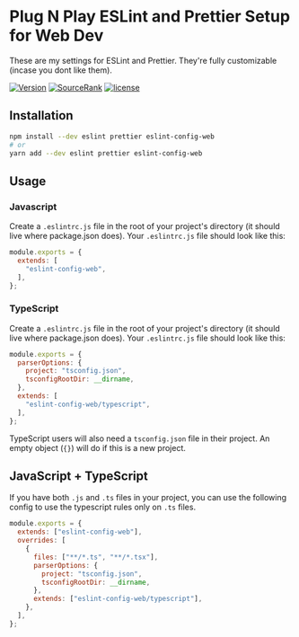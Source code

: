 # Plug N Play ESLint and Prettier Setup for Web Dev

These are my settings for ESLint and Prettier. They're fully customizable (incase you dont like them).

[![Version](https://img.shields.io/npm/v/eslint-config-web.svg)](https://www.npmjs.com/package/eslint-config-web)
[![SourceRank](https://img.shields.io/librariesio/sourcerank/npm/eslint-config-web)](https://www.npmjs.com/package/eslint-config-web)
[![license](https://img.shields.io/github/license/relaxxpls/eslint-config-web)](https://github.com/relaxxpls/eslint-config-web/blob/master/LICENSE)

## Installation

```bash
npm install --dev eslint prettier eslint-config-web
# or
yarn add --dev eslint prettier eslint-config-web
```

## Usage

### Javascript

Create a `.eslintrc.js` file in the root of your project's directory (it should live where package.json does). Your `.eslintrc.js` file should look like this:

```js
module.exports = {
  extends: [
    "eslint-config-web",
  ],
};
```

### TypeScript

Create a `.eslintrc.js` file in the root of your project's directory (it should live where package.json does). Your `.eslintrc.js` file should look like this:

```js
module.exports = {
  parserOptions: {
    project: "tsconfig.json",
    tsconfigRootDir: __dirname,
  },
  extends: [
    "eslint-config-web/typescript",
  ],
};
```

TypeScript users will also need a `tsconfig.json` file in their project.
An empty object (`{}`) will do if this is a new project.

## JavaScript + TypeScript

If you have both `.js` and `.ts` files in your project, you can use the following config to use the typescript rules only on `.ts` files.

```js
module.exports = {
  extends: ["eslint-config-web"],
  overrides: [
    {
      files: ["**/*.ts", "**/*.tsx"],
      parserOptions: {
        project: "tsconfig.json",
        tsconfigRootDir: __dirname,
      },
      extends: ["eslint-config-web/typescript"],
    },
  ],
};
```
